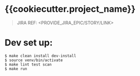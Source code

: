 # {{cookiecutter.project_name}}

> JIRA REF: <PROVIDE_JIRA_EPIC/STORY/LINK>

# Dev set up:
 ```
 $ make clean install dev-install
 $ source venv/bin/activate
 $ make lint test scan
 $ make run
 ```

